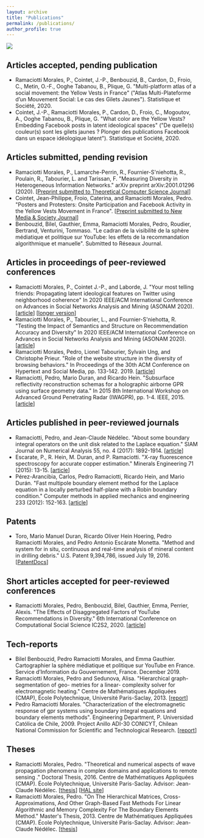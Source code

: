 ```yaml
---
layout: archive
title: "Publications"
permalink: /publications/
author_profile: true
---
```


<img src="{{site.baseurl}}/images/backgrounds/background1.jpeg">

## Articles accepted, pending publication

  * Ramaciotti Morales, P., Cointet, J.-P., Benbouzid, B., Cardon, D., Froio, C., Metin, O.-F., Ooghe Tabanou, B., Plique, G. "Multi-platform atlas of a social movement: the Yellow Vests in France" ("Atlas Multi-Plateforme d’un Mouvement Social: Le cas des Gilets Jaunes"). Statistique et Société, 2020.
  * Cointet, J.-P., Ramaciotti Morales, P., Cardon, D., Froio, C., Mogoutov, A.,  Ooghe Tabanou, B., Plique, G. "What color are the Yellow Vests? Embedding Facebook posts in latent ideological spaces" ("De quelle(s) couleur(s) sont les gilets jaunes ? Plonger des publications Facebook dans un espace idéologique latent"). Statistique et Société, 2020.

## Articles submitted, pending revision

  * Ramaciotti Morales, P., Lamarche-Perrin, R., Fournier-S'niehotta, R., Poulain, R., Tabourier, L. and Tarissan, F. "Measuring Diversity in Heterogeneous Information Networks." arXiv preprint arXiv:2001.01296 (2020). 
  [<a href="{{site.baseurl}}/files/publications/2020_tcs.pdf">Preprint submitted to Theoretical Computer Science Journal</a>]
  * Cointet, Jean-Philippe, Froio, Caterina, and Ramaciotti Morales, Pedro. "Posters and Protesters: Onsite Participation and Facebook Activity in the Yellow Vests Movement in France". [<a href="{{site.baseurl}}/files/publications/2020_YellowVestsNM&S.pdf">Preprint submitted to New Media & Society Journal</a>]
  * Benbouzid, Bilel, Gauthier, Emma, Ramaciotti Morales, Pedro, Roudier, Bertrand, Venturini, Tommaso. "Le cadran de la visibilité de la sphère médiatique et politique sur YouTube: les effets de la recommandation algorithmique et manuelle". Submitted to Réseaux Journal.

## Articles in proceedings of peer-reviewed conferences

  * Ramaciotti Morales, P., Cointet J.-P., and Laborde, J. "Your most telling friends: Propagating latent ideological features on Twitter using neighborhood coherence" In 2020 IEEE/ACM International Conference on Advances in Social Networks Analysis and Mining (ASONAM 2020). [<a href="{{site.baseurl}}/files/publications/2020_ASONAM_SHORT_CRsubmitted.pdf">article</a>] [<a href="{{site.baseurl}}/files/publications/2020_asonam_twitter_long.pdf">longer version</a>]
  * Ramaciotti Morales, P., Tabourier, L., and Fournier-S'niehotta, R. "Testing the Impact of Semantics and Structure on Recommendation Accuracy and Diversity" In 2020 IEEE/ACM International Conference on Advances in Social Networks Analysis and Mining (ASONAM 2020). [<a href="{{site.baseurl}}/files/publications/2020_RSDiv_ASONAM_CRsubmitted.pdf">article</a>]
  * Ramaciotti Morales, Pedro, Lionel Tabourier, Sylvain Ung, and Christophe Prieur. "Role of the website structure in the diversity of browsing behaviors." In Proceedings of the 30th ACM Conference on Hypertext and Social Media, pp. 133-142. 2019. [<a href="{{site.baseurl}}/files/publications/2019_role_of_diversity_hypertext.pdf">article</a>]
  * Ramaciotti, Pedro, Mario Duran, and Ricardo Hein. "Subsurface reflectivity reconstruction schemas for a holographic airborne GPR using surface geometry data." In 2015 8th International Workshop on Advanced Ground Penetrating Radar (IWAGPR), pp. 1-4. IEEE, 2015.[<a href="{{site.baseurl}}/files/publications/2015_reflectivity_reconstruction_schemas.pdf">article</a>]

## Articles published in peer-reviewed journals

  * Ramaciotti, Pedro, and Jean-Claude Nédélec. "About some boundary integral operators on the unit disk related to the Laplace equation." SIAM Journal on Numerical Analysis 55, no. 4 (2017): 1892-1914. [<a href="{{site.baseurl}}/files/publications/2017_about_some_integral_operators.pdf">article</a>]
  * Escarate, P., R. Hein, M. Duran, and P. Ramaciotti. "X-ray fluorescence spectroscopy for accurate copper estimation." Minerals Engineering 71 (2015): 13-15. [<a href="{{site.baseurl}}/files/publications/2015_x_ray_espectroscopy.pdf">article</a>]
  * Pérez-Arancibia, Carlos, Pedro Ramaciotti, Ricardo Hein, and Mario Durán. "Fast multipole boundary element method for the Laplace equation in a locally perturbed half-plane with a Robin boundary condition." Computer methods in applied mechanics and engineering 233 (2012): 152-163. [<a href="{{site.baseurl}}/files/publications/2012_fast_multipole_methods_Laplace_robin.pdf">article</a>]

## Patents

  * Toro, Mario Manuel Duran, Ricardo Oliver Hein Hoering, Pedro Ramaciotti Morales, and Pedro Antonio Escárate Monetta. "Method and system for in situ, continuous and real-time analysis of mineral content in drilling debris." U.S. Patent 9,394,786, issued July 19, 2016.  [<a href="{{site.baseurl}}/files/publications/2016_patent_US9394786.pdf">PatentDocs</a>]

## Short articles accepted for peer-reviewed conferences

  * Ramaciotti Morales, Pedro, Benbouzid, Bilel, Gauthier, Emma, Perrier, Alexis. "The Effects of Disaggregated Factors of YouTube Recommendations in Diversity." 6th International Conference on Computational Social Science IC2S2, 2020. [<a href="{{site.baseurl}}/files/publications/2020_ic2s2_youtube.pdf">article</a>]

## Tech-reports 
 
  * Bilel Benbouzid, Pedro Ramaciotti Morales, and Emma Gauthier. Cartographier la sphère médiatique et politique sur YouTube en France. Service d’Information du Gouvernement, France. December 2019.
  * Ramaciotti Morales, Pedro and Sedunova, Alisa. "Hierarchical graph-segmentation of geo- metries for a linear-
complexity solver for electromagnetic heating." Centre de Mathématiques Appliquées (CMAP), École Polytechnique, Université Paris-Saclay, 2013. [<a href="{{site.baseurl}}/files/techreports/2013_linear_EM_heating.pdf">report</a>]
  * Pedro Ramaciotti Morales. "Characterization of the electromagnetic response of gpr systems using boundary integral equations and boundary elements methods". Engineering Department, P. Universidad Católica de Chile, 2009. Project Anillo ADI-30 CONICYT, Chilean National Commission for Scientific and Technological Research. [<a href="{{site.baseurl}}/files/techreports/2009_GPR_mines.pdf">report</a>]


## Theses

  * Ramaciotti Morales, Pedro. "Theoretical and numerical aspects of wave propagation phenomena in complex domains and applications to remote sensing ." Doctoral Thesis, 2016. Centre de Mathématiques Appliquées (CMAP). École Polytechnique, Université Paris-Saclay. Advisor: Jean-Claude Nédélec. [<a href="{{site.baseurl}}/files/theses/2016_TheseCMAP_161217_Ramaciotti_CinesCorrigee.pdf">thesis</a>] [<a href="https://pastel.archives-ouvertes.fr/tel-01494464/">HAL site</a>]
  * Ramaciotti Morales, Pedro. "On The Hierarchical Matrices, Cross-Approximations, And Other Graph-Based Fast Methods
For Linear Algorithmic and Memory Complexity For The Boundary Elements Method." Master's Thesis, 2013. Centre de Mathématiques Appliquées (CMAP). École Polytechnique, Université Paris-Saclay. Advisor: Jean-Claude Nédélec. [<a href="{{site.baseurl}}/files/theses/MemoireM2_Ramaciotti.pdf">thesis</a>] 

<!--
{% if author.googlescholar %}
You can also find my articles on <u><a href="{{author.googlescholar}}">my Google Scholar profile</a>.</u>
{% endif %}

{% include base_path %}

{% for post in site.publications reversed %}
  {% include archive-single.html %}
{% endfor %}
-->

